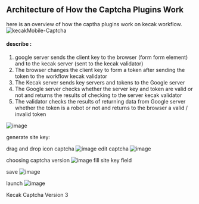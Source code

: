 ## Architecture of How the Captcha Plugins Work

here is an overview of how the captha plugins work on kecak workflow.
<img src="https://raw.githubusercontent.com/kinnara-digital-studio/kecak-workflow/master/docs/assets/captcha.png" alt="kecakMobile-Captcha" />

#### describe :
1. google server sends the client key to the browser (form form element) and to the kecak server (sent to the kecak validator)
2. The browser changes the client key to form a token after sending the token to the workflow kecak validator
3. The Kecak server sends key servers and tokens to the Google server
4. The Google server checks whether the server key and token are valid or not and returns the results of checking to the server kecak validator
5. The validator checks the results of returning data from Google server whether the token is a robot or not and returns to the browser a valid / invalid token

![image](uploads/9ea4c313b4546f6458f2310923a3be86/image.png)

generate site key:

drag and drop icon captcha
![image](uploads/014cabe8cb722c9d6cb00d9e2c4c6e35/image.png)
edit captcha
![image](uploads/125022347142a51c77fe9a7ba3b5448f/image.png)

choosing captcha version
![image](uploads/a8796b3cd8c9c57524f62ff0bdd2f203/image.png)
fill site key field

save
![image](uploads/89ece4b0887491fd5557b6e27eba1e33/image.png)

launch
![image](uploads/dfe3b13d8997b7811687fa29c2536b57/image.png)

Kecak Captcha Version 3
